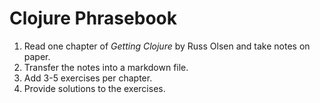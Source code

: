 # Clojure Phrasebook

1. Read one chapter of _Getting Clojure_ by Russ Olsen and take notes on paper.
2. Transfer the notes into a markdown file.
3. Add 3-5 exercises per chapter.
4. Provide solutions to the exercises.
